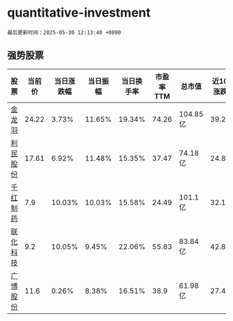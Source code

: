 # quantitative-investment

`最后更新时间：2025-05-30 12:13:40 +0800`

## 强势股票

|股票|当前价|当日涨跌幅|当日振幅|当日换手率|市盈率TTM|总市值|近10日涨跌幅|
|----|----|----|----|----|----|----|----|
|[金龙羽](https://xueqiu.com/S/SZ002882)|24.22|3.73%|11.65%|19.34%|74.26|104.85亿|39.28%|
|[利民股份](https://xueqiu.com/S/SZ002734)|17.61|6.92%|11.48%|15.35%|37.47|74.18亿|24.89%|
|[千红制药](https://xueqiu.com/S/SZ002550)|7.9|10.03%|10.03%|15.58%|24.49|101.1亿|32.11%|
|[联化科技](https://xueqiu.com/S/SZ002250)|9.2|10.05%|9.45%|22.06%|55.83|83.84亿|42.86%|
|[广博股份](https://xueqiu.com/S/SZ002103)|11.6|0.26%|8.38%|16.51%|38.9|61.98亿|27.47%|
